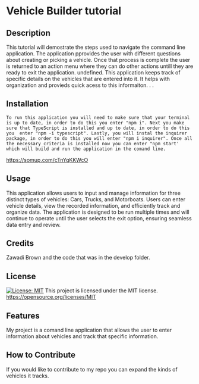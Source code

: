 # Vehicle Builder tutorial
  
## Description
This tutorial will demostrate the steps used to navigate the command line application. The application pprovides the user with different questions about creating or picking a vehicle. Once that process is complete the user is returned to an action menu where they can do other actions untill they are ready to exit the application.
undefined.
This application keeps track of specific details on the vehicles that are entered into it. It helps with organization and provieds quick acess to this informaiton. .
.


## Installation
```
To run this application you will need to make sure that your terminal is up to date, in order to do this you enter "npm i". Next you make sure that TypeScript is installed and up to date, in order to do this you  enter "npm -i typescript". Lastly, you will instal the inquirer package, in order to do this you will enter "npm i inquirer". Once all the necessary criteria is installed now you can enter "npm start' which will build and run the application in the comand line. 
```
https://somup.com/cTnYqKKWcO

## Usage
This application allows users to input and manage information for three distinct types of vehicles: Cars, Trucks, and Motorboats. Users can enter vehicle details, view the recorded information, and efficiently track and organize data. The application is designed to be run multiple times and will continue to operate until the user selects the exit option, ensuring seamless data entry and review.

## Credits
Zawadi Brown and the code that was in the develop folder.

## License
[![License: MIT](https://img.shields.io/badge/License-MIT-yellow.svg)](https://opensource.org/licenses/MIT)
This project is licensed under the MIT license.
https://opensource.org/licenses/MIT


## Features
My project is a comand line application that allows the user to enter information about vehicles and track that specific information. 

## How to Contribute
If you would like to contribute to my repo you can expand the kinds of vehicles it tracks.
